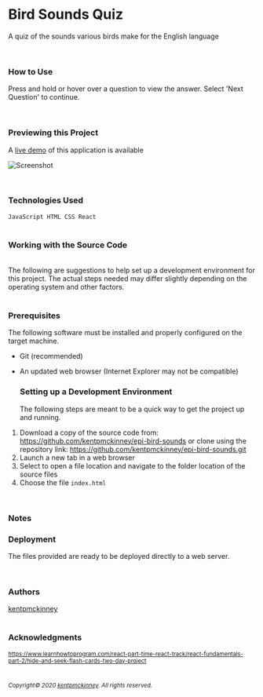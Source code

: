 
# Bird Sounds Quiz

A quiz of the sounds various birds make for the English language

  <br/>

### How to Use
Press and hold or hover over a question to view the answer. Select 'Next Question' to continue.

<br/>

### Previewing this Project
A [live demo](https://kentpmckinney.github.io/epi-bird-sounds) of this application is available

![Screenshot](http://kentpmckinney.github.io/epi-bird-sounds/epi-bird-sounds.gif)

<br/>

### Technologies Used

  <code>JavaScript
HTML
CSS
React</code>
  <br/>
  <br/>

### Working with the Source Code

<!-- <details markdown="1">
  <summary markdown="1">Instructions</summary> -->

  <br markdown="1"/>
  The following are suggestions to help set up a development environment for this project. The actual steps needed may differ slightly depending on the operating system and other factors.

  <br markdown="1"/>
  <br markdown="1"/>

  ### Prerequisites

  The following software must be installed and properly configured on the target machine. 

  

* Git (recommended)
* An updated web browser (Internet Explorer may not be compatible)
  <br markdown="1"/>

  ### Setting up a Development Environment

  The following steps are meant to be a quick way to get the project up and running.

  
1. Download a copy of the source code from: https://github.com/kentpmckinney/epi-bird-sounds or clone using the repository link: https://github.com/kentpmckinney/epi-bird-sounds.git
1. Launch a new tab in a web browser
1. Select to open a file location and navigate to the folder location of the source files
1. Choose the file <code>index.html</code>
  <br markdown="1"/>

  ### Notes

  

  ### Deployment

  The files provided are ready to be deployed directly to a web server.

<!-- </details> -->

<br markdown="1"/>

### Authors

[kentpmckinney](https://github.com/kentpmckinney)
<br markdown="1"/>
<br markdown="1"/>

### Acknowledgments

<sub markdown="1">https://www.learnhowtoprogram.com/react-part-time-react-track/react-fundamentals-part-2/hide-and-seek-flash-cards-two-day-project</sub>
<br markdown="1"/>
<br markdown="1"/>

###### <sub markdown="1">Copyright&copy; 2020 [kentpmckinney](https://github.com/kentpmckinney). All rights reserved.</sub>